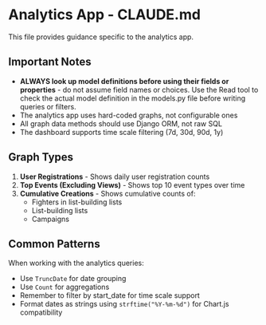# Analytics App - CLAUDE.md

This file provides guidance specific to the analytics app.

## Important Notes

- **ALWAYS look up model definitions before using their fields or properties** - do not assume field names or choices. Use the Read tool to check the actual model definition in the models.py file before writing queries or filters.
- The analytics app uses hard-coded graphs, not configurable ones
- All graph data methods should use Django ORM, not raw SQL
- The dashboard supports time scale filtering (7d, 30d, 90d, 1y)

## Graph Types

1. **User Registrations** - Shows daily user registration counts
2. **Top Events (Excluding Views)** - Shows top 10 event types over time
3. **Cumulative Creations** - Shows cumulative counts of:
    - Fighters in list-building lists
    - List-building lists
    - Campaigns

## Common Patterns

When working with the analytics queries:

- Use `TruncDate` for date grouping
- Use `Count` for aggregations
- Remember to filter by start_date for time scale support
- Format dates as strings using `strftime("%Y-%m-%d")` for Chart.js compatibility
